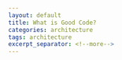 ```yaml
---
layout: default
title: What is Good Code?
categories: architecture
tags: architecture
excerpt_separator: <!--more-->
---
```


<!--more-->
